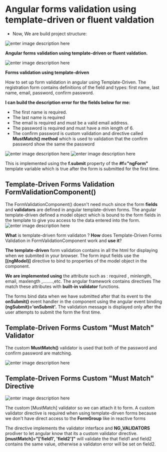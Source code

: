 # Angular forms validation using template-driven  or fluent valdation
-   Now, We are build project structure:

![enter image description here](https://lh3.googleusercontent.com/a56EloDrHW-r8HKYIAO92m2HM1yCSroeODPCtthKLaQLEdZKejAIOv3sw5W-pVJaSX1l3oV1aAFRDTnsFLz83eGBtt7DneODKFP04hMTOuhblH6BB2_qdH9oMRiSsgrVhc4GKQfh7DE4USjMQIPlDR6xhIFca8oE93os107X5g6IFufsIHP-Jtt8T1jDu9m-wEaDZu14dQ4R_SrN5rM9h3p82pSm9gJncEQ3gS4hoY6XKEXKW8x7NcGIE6QHTjHg1FMgY-zl9zja3qFStRnKqIG5jXhMBx9zh81ZERcDLJtW0PM-OSeaodDz4FadCmWQCIZCJyvx6X0xtDZ_CYhEeDRbhU39a44xyYbMV1k0k3uzC6AliSfQ81AI_9GKNxRCydSTqjy5tkOv-ZjNezqHqDULmsZZMd9r1glsRULjw-2RjrgufGy4hdDLuQmx9ebIicWZDVFI6F5e044K9QZjd4TTrLnp0pL1lAJn4EhZCPDWoEqAX0OkZy__qnFHfzppOQZ9cHd61_UKwiPNv4LpK6joMH5KmQGZbOPr6mb0wDJn1Wl9j1dpknj2rIo8-FLcFr0G-e-chCowl9YtBGKKTQT6ZQoAA5jA9aSTBYLryP59UOqVzgZ98PTrEQaf1X20IRZr8ehBY3e19G3Ee_Ka_62IRGxVG-I-j3D__PgRLoZIG9MaWS_lIXymxl5h5E7vGMEsTPwLC0TS6Uavn7oQuWNMp4yzIXE2lwJYAOS3TXGXSj6v_xjBPuThMy2_wg=w220-h384-no?authuser=0)


**Angular forms validation using template-driven or fluent valdation.**

![enter image description here](https://lh3.googleusercontent.com/dKq3xBO8EBliu7uIVTg2uLJGF2e5Lg-vCmXh89i71xSA7B4R_YMt974pIzGurG4OcBfjfYQei-s5xNiVmwXDt8VIBe7NASK382XckTL6nArml7gEPcAUoA0peww40-WgZWHB_HZGqU8bW8fA5QIrxIjI2caU5RXbxNoQ2zvdWLBeRh1j1NMHNz_gWa2bRdS_sl833QpizrqDcnEvY49zaNiC7Owa19l33YvBW8E0h_sVd9FgOIO7lEr1R4-6lDSSNZOjEEgPZFpWIsZwr8khF44cR-4stEbdEpc4T6G1Hg8ie-oCKk_Yz2NY2aN93U9zxAprnvbyGV6MXjJgq6H5RHvi1nVcKI0uaEkxlx79Rbz9yZfevgenosDhPv2GdiTXfBuP5XR80GojVVkMWj0UC8TwYuait1MXf0Xw7WZwPxhTQXTP8KoEVDhC7_GS4xXHCkhOxUa8o1KxN4w9P4v_wRuhHwIvKPoeZzF65RBODT7Lr0rF5B4QlXeXk1__pzyt37EKxhsKOYZHg17uZIrfK5faCMFlB25gp-FdbkUMMbtURWTlZiHxqZcDJuMPC234D0dXxWPR1u4FjXZF7blswgrj-UDIvov1Sr9B0H8jYxL1pVYRKbIH-o2ZUXaFbj0Y94ZeBDPHKk2DKzyqAF9EFVqyIxY5wfFI36sTqTXjlLVuNDamyIoxhJn6rGdx53blyAF_00qhda5vqpthQD_cyiC-RLbGG_4Isty6zxG6sji70mdwex9tIWIFUggMqw=w832-h384-no?authuser=0)

**Forms validation using template-driven** 

How to set up form validation in angular using Template-Driven. The registration form contains definitions of the field and types: first name, last name, email, password, confirm password. 

**I can build the description error for the fields below for me:**
 - The first name is required.
 - The last name is required
 - The email is required and must be a valid email address.
 - The password is required and must have a min length of 6.
 - The confirm password is custom validation and directive called  **MustMatch() method** which is used to validation that the confirm password show the same the password

![enter image description here](https://lh3.googleusercontent.com/RielN4JL3zVYA9SmqzXBVkIrnjG0GXNQUBzL1I34_eKfFVwd7yf3NCGfoG3fl4Pab-HrmYsUXYXmmWqMS8a6KSzx6bbNdLhP2LynixbNg5ApZkXoRCdTQVehoKXBNbItPfWybApdukYdTP_HCSAGy5DOaUuuXW_E-rHMes1iiZ7UqC8B9KhB395rxly2DgQg5xUPfBk_v18JKE_axSaS7lbQy9t1O6xJTNLH1gHHZqN9cDzMmPQsGCKk8CZxcznpkxOTEYGl8OOvXV38pZOjAm-xICbC8uhfRLXZhY_N87Ork-HSoAkQDYgqMhP3WV0fPxAhnkNLV378mA3xeC9nPxnDTyVnDBL8e73WIf7zvBdF5bf2bbsPMUxicjpQC7AZgDBJcrm1VIx8SpoNWJoMqu-zWffpLcpaph8E073JT25wP1YU46_iawI-Xw-nxni8WHi3jDkG8Q2wATPcMavWRAruVMxnn5tgg6rmlywhXvFHzDccSrVrALwQKrGsQGY8Ap4NjGYmoTQpeLa1hUXV_fypMBpYYLD2F3CNx0PBRWIP71o2PBoFuh8nsgElBmwP8frDRKETL-s7aPR769EYW2TZ5VISvxwC6HKetVp4FChWvRkG8VmfwXYU_U6zYbRdoehKod8wOnIRF5hOf-B6WnmoPLdvXYrp56dU1zQBIAzRP2VtWeVEChI4IcZLt-7X6KSQzUHXv4ptdrX7icgR9nkSbME_7pnLt1ZVB_25snCP4yHIdBIVqQ4wsV4oiQ=w836-h384-no?authuser=0)
![enter image description here](https://lh3.googleusercontent.com/HrZC2kNWAm1Q9tkFlwg03tryvFPe54OoDAzZPWgven02CwiQTayTFD0b7id_B2yXiD9SjXhJSm-CMd49zHN_sLQYt5f-SLyGNQ9Vc39FZL5RsHdPaWPICilMQK0nK0EW2xTBxgToIicjJ1ZSE_lzEgZhv7XNgT1Rg3xyjkwM7sB6T_tqgfvJfj4x598ARoBbHUecbSUUjubGlwP0TsydPrna6ybvQoRtyELApakVck3HQWYz-_rlRA7gTwAavnxt1KTq_boqcJcm3filwajehKnldSuxqIjmw-4EjzkYuVbWlIHxjuG8xbxpgsO6KL8-JDLoPockF0u7djba2cAGRr_CnEN_dUzZMbXXn9etveZbr-3S5chRia22kB-JTIAqSwc0OS8yjAzkdIB3L104s9uRqKpvs6JBu8KkkDrb4IcYRP41KVu70KLxBRvtcXJo8Z2eaOGhoJUez4Ga7FVR-VyOoz5oM6YsiQY1gepEua0fmEhbDE8NvGsQOytiFUelFtPVQQ2TpZPhl1JyzJvNSxaMM0O5noIiYpIWz_CqpkqPZCLdySC0jOc_31RAJNOYvvBomxcOV-fcVyct_5M2RT51JKuNCx3vzgAa-qsILnIeRgdDTE2coKURF2S0_HAfAU5hUo2hSAZdM33d0lNv95UOMdJedl6FO_3s-ULB59QDbVtkkIUQK9Cfs6z93qvoR7YwVJZEL3mZXZsybjmJmmeyAr12xfQIunmw6baeJBgdXqN_bDv8vq325RETbQ=w756-h384-no?authuser=0)

This is implemented using the **f.submit** property of the **#f="ngForm"**  template variable which is true after the form is submitted for the first time.

## Template-Driven Forms Validation FormValidationComponent()

The FormValidationComponent() doesn't need much since the form **fields** and **validators** are defined in angular template-driven forms. The angular template-driven defined a model object which is bound to the form fields in the template to give you access to the data entered into the form.
![enter image description here](https://lh3.googleusercontent.com/VtIyyTH50swMl6d04Tyvxs-Xj9ZeTGcrTANmjPeymDkQdaREkO5Sr2E1vmTD-viW4qwSYyAQ7Fd_RAhrTHJG1KInSS6yBwAKA8gUMYcoFg1Agq2DL0XYZV2i_mq1YrJHkE7T76fNjOPSzuSW4E4MZMd7VwJiN5yS_FtMCuAOr3MXi3hL7Y4O3oGK3i7ZfhuTz_LEl2nUU_sU4_-65qCuHP9usr2pTwIUZbowL1jVHWn29A61olaqEZ6bsWWjkAvFo7Kb5nLLg4h3Klza1YtuTB47TK1yCfrbrhmuFbQZXXAsx9ufwaasORXI6PMxY61wY6Oo3-bqJOjGnLKV-EESnA4UAaACvIlhunpl6sAzMGeNuDOyKl59kgks2TajzGTFsbNbOOoto8isSHKD1dMQ9G7RHAinICbeXWpKwk3LfXQtyBMfqydg5SzSgaq0SVEgkryoQgvw8Ud1oxIT2gwLF-xgZRRV64JgdVfg979iwIhc2wIUcijafjVtf2_1dItbxJRFKbX8dbwMKbwJuTRa5mk3FJ_5MGggzQCSc38DOv7CwavcHWJmYR-r1X2o1LYA4fdgZ9-Zzp2ZrVpzFTg2S1Gmv4umgpm_ymU2CEODYjB2oOieyRVNdeAdxjGyFtCiIAUKcJxEHkhbZKp2ed1mx4e44W8txNHdd9K4kYSu-DkTpDCzd_R3vLI-w-WGFP-xtSIa40Gv29yQ-Jwl6bTUCuuvyw4nn5VQbzzlcKYsmmj1Lq1mNZDB1UTLkkgeWg=w692-h384-no?authuser=0)

**What** is template-driven form validaton ? **How** does  Template-Driven Forms Validation in FormValidationComponent work and **use it**? 

**The template-driven** form validation contains in all the html for displaying when we  submited in your browser. The form input fields use the **[(ngModel)]** directive to bind to properties of the model object in the component.

 **We are implemented using** the attribute such as : required , minlength, email, maxlength ,........,etc. The angular framework contains directives The match these attributes with **built-in validator** functions.
 
The forms bind data when we have submitted after that its event to the **onSubmit()** event handler  in the component using the angular event binding **(ngSubmit)='onSubmit'.** The validation message is displayed only after the user attempts to submit the form the first time.

## Template-Driven Forms Custom "Must Match" Validator

The custom **MustMatch()** validator is used that both of the password and confirm password are matching.

![enter image description here](https://lh3.googleusercontent.com/DYaOp9ZZev8Mx-iqU0ZRr0AeikaU5WSH7zRjlerw85B88thxHcAPnwngvhWmgN_MoO7_IjtYeyoXq4Ny4aM7BayggbGhpar4JO6KAUF_NT9LS59EPs0qshOGm_uIdSYQNYl-obN0OMpS7RwNNrbXsah7ax03b43D_5da6XDmEp7VhB9VfJvbcYLsYQztxlf3YpIb_BToKE1HrpNYuAZpRXcVkOiGz6PLAZOJgygQa-OTStPdkRscipLTzCZIW1Q0bA9JoXSF13JeeTxV2J1nllQDLjxJa0SzCML0Jp_TockCnkKbWdBgFsbSZe5zNqWtchvKyHBX651x82VHBW_1NOVzljI6ghgvh4RuT1kuFaD8ri-fcf7oYZHXHwdsYR-rNJxCLTyHqVgjio8nMoS6D-R8mDIaH0FaHE5v47OcjkltRNvBOE7vh1Id6oo52ZxcTHWJXge2_mrKk66wpkJ81jpSXRUMchwYR4_84OiqHX1qzqdxRV6r7lqyrF0Pq0kihA50rvYcjRvF64pOjjVsOa955AwaJmhY2XKXRMyowqc_2QDHIw5_tFBuL-SE8F0wtywcLkXPT_tMbooGxdMGZ4UVK8h3KlgrY0fsh-Vw54FAshpGR4sGXdjgbYN0yg-EJ67dxp1IxzjCOyn28y9GYZhFrVHZmoj8m5yRiHBTojqF9-CcRrUQp-4q0yERxyY572atnDKz-RboMtDhEzCtVSDtbhlNf_fTJfRvFtlYXxfSdCTCrZaeagTDgrPbHg=w598-h384-no?authuser=0)

## Template-Driven Forms Custom "Must Match" Directive


![enter image description here](https://lh3.googleusercontent.com/m00Y_TuSgn_cGZLy_-IYepXU0lbgeoiOQk2rJFu-w6GdvE5LGN1qIP62T4yAZfdYG7i_DtR0pvqWalM4HXwcoBszclnc4Kavb2-psTjsj_5LPVL13UJQQX13u00fevTjDdwGmgY0l7NS-LiQENTJLIZb713ksdxnFyUS98cfEMQWSKLM_8NnVq3RXL1HNFWbwfEz4VTdc0pr8eg7J03kx4RkvPVsxTpMhL-ujsepFe5P0F95C_5IJYpINv4DzyrTq_JCNKQvnH7Mw3Qods1zcr7UoBj2sXemtMRh5VCzSK_OWnauIsmdgGd9ShGFk-j3VzXsM3uu2jYWbsjHa2-ujvU7Co4Cp6d-enRgTR9q31OpewxaGrmN2k1EoaqBHxmxMiuI7woedr0bwJstJs5QTw4GZh2uEvZiKCga8YRGYE_LNItvqZZu4X_Ti8urV444hXl8NXwZSbdo5EpXTa1sb_yJhaAh3UZ49kEW7TnJqfXyzgUEhtOaoFEsusP_z7yEgIlTEVo0Kinj28dwgpB46blE_mCfBBJLbI2ID8XXfsu2oU10jFGa1nhTpIEtK-z4n7dg4BiQA-e37Uexkgk3cP9C0OpUwW7WqePyartOScIB5BWhyYuAcvr9U85Lv020uZBJ9zQvTo2t8jiWAkBg_5cjY00Prq-RYc3hpo6xvCegUoRbO5P1nt7_ypwD0AeT23wh3R4an0X6CSFr8zaj2QJXaWVviw_TSLi3sbiF-U62UKJoLxrDwcUVGa6CcA=w630-h384-no?authuser=0)

The custom [MustMatch] validator so we can attach it to form. A custom validator directive is required when using template-dirven forms because we don't have direct access to the **FormGroup** like in reactive forms

The directive implements the validator interface and **NG_VALIDATORS** prodiver to let angular know that its a custom validator directive.
**[mustMatch]="['field1', 'field2']"** will validate the that field1 and field2 contains the same value,  otherwise a validaton error will be set on field2.




